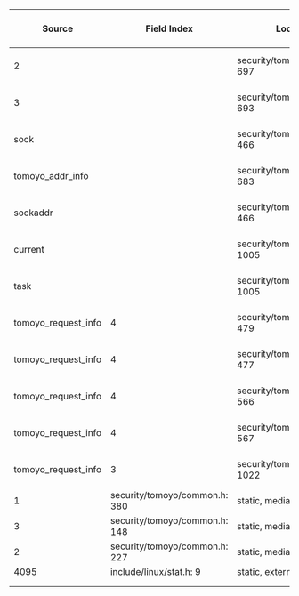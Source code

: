 | Source | Field Index | Location | Label at Source | Label Gap @ Sink | Endorser @ Sink |
| ------ | ----------- | -------- | --------------- | ---------------- | --------------- |
| 2 | | security/tomoyo/network.c: 697 | operation, static, mediator | purpose, value | E3 |
| 3 | | security/tomoyo/network.c: 693 | operation, static, mediator | purpose, value | E3 |
| sock | | security/tomoyo/tomoyo.c: 466 | object, dynamic, external | source | E4 |
| tomoyo_addr_info | | security/tomoyo/network.c: 683 | object, dynamic, external | | |
| sockaddr | | security/tomoyo/network.c: 466 | object, dynamic, external | | |
| current | | security/tomoyo/util.c: 1005 | subject, dynamic, external | source | E4 |
| task | | security/tomoyo/util.c: 1005 | subject, dynamic, external | | |
| tomoyo_request_info | 4 | security/tomoyo/network.c: 479 | all, dynamic, external | purpose | E4 |
| tomoyo_request_info | 4 | security/tomoyo/network.c: 477 | all, dynamic, external | purpose. value | E3 |
| tomoyo_request_info | 4 | security/tomoyo/network.c: 566 | all, dynamic, external | purpose | E4 |
| tomoyo_request_info | 4 | security/tomoyo/network.c: 567 | all, dynamic, external | purpose. value | E3 |
| tomoyo_request_info | 3 | security/tomoyo/util.c: 1022 | subject, dynamic, external | | |
| 1 | security/tomoyo/common.h: 380 | static, mediator | | |
| 3 | security/tomoyo/common.h: 148 | static, mediator | | |
| 2 | security/tomoyo/common.h: 227 | static, mediator | | |
| 4095 | include/linux/stat.h: 9 | static, external | | |
| | | | | |
| | | | | |